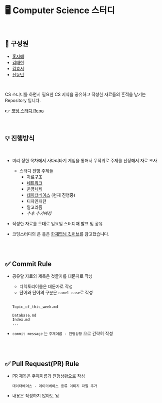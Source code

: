 # 🖥 Computer Science 스터디


</br>

## 👋 구성원
  - [홍지혜](https://github.com/jola7373)
  - [김태현](https://github.com/ffolabear)
  - [김효서](https://github.com/gytj2013)
  - [신동민](https://github.com/carnival77)

</br>


CS 스터디를 하면서 필요한 CS 지식을 공유하고 작성한 자료들의 흔적을 남기는  Repository 입니다.

👉 [코딩 스터디 Repo](https://github.com/jola7373/algorithm-study)

</br>

## 💡 진행방식
  </br>
  
  * 미리 정한 목차에서 사다리타기 게임을 통해서 무작위로 주제를 선정해서 자료 조사
    - 스터디 진행 주제들
      - [자료구조](https://github.com/ffolabear/CS_Study/blob/main/DataStructure/DataStructure.md)
      - [네트워크](https://github.com/ffolabear/CS_Study/tree/main/Network/Network.md)
      - [운영체제](https://github.com/ffolabear/CS_Study/tree/main/OS/OS.md)
      - [데이터베이스](https://github.com/ffolabear/CS_Study/tree/main/Database/Database.md) (현재 진행중)
      - 디자인패턴
      - 알고리즘
      -  _추후 추가예정_

  * 작성한 자료를 토대로 일요일 스터디때 발표 및 공유
  * 코딩스터디의 큰 틀은 [한재엽님 깃허브](https://github.com/JaeYeopHan/Interview_Question_for_Beginner)를 참고했습니다. 

    
</br></br>

## ✅ Commit Rule

* 공유할 자료의 제목은 첫글자를 대문자로 작성
   + 디렉토리이름은 대문자로 작성
   + 단어와 단어의 구분은 `camel case`로 작성

  </br>
  
  ```
  Topic_of_this_week.md
  
  Database.md
  Index.md
  ...
  ```
* `commit message` 는 ` 주제이름 - 진행상황 ` 으로 간략히 작성 

</br></br>

## ✅ Pull Request(PR) Rule

   * PR 제목은 주제이름과 진행상황으로 작성
     </br>
     
     ```
     데이터베이스 - 데이터베이스 종류 이미지 파일 추가
     ```
   * 내용은 작성하지 않아도 됨 

</br></br>

